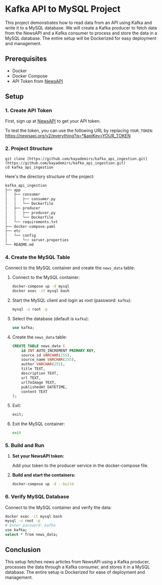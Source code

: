 # Kafka API to MySQL Project

This project demonstrates how to read data from an API using Kafka and write it to a MySQL database. We will create a Kafka producer to fetch data from the NewsAPI and a Kafka consumer to process and store the data in a MySQL database. The entire setup will be Dockerized for easy deployment and management.

## Prerequisites

- Docker
- Docker Compose
- API Token from [NewsAPI](https://newsapi.org/docs/get-started)

## Setup

### 1. Create API Token

First, sign up at [NewsAPI](https://newsapi.org/docs/get-started) to get your API token.

To test the token, you can use the following URL by replacing `YOUR_TOKEN`:
<https://newsapi.org/v2/everything?q=*&apiKey=YOUR_TOKEN>

### 2. Project Structure

```
git clone [https://github.com/kayademirs/kafka_api_ingestion.git](https://github.com/kayademirs/kafka_api_ingestion.git)
cd kafka_api_ingestion
```

Here's the directory structure of the project:

```bash
kafka_api_ingestion
├── app
│   ├── consumer
│   │   ├── consumer.py
│   │   └── Dockerfile
│   ├── producer
│   │   ├── producer.py
│   │   └── Dockerfile
│   └── requirements.txt
├── docker-compose.yaml
├── etc
│   └── config
│       └── server.properties
└── README.md
```

### 4. Create the MySQL Table

Connect to the MySQL container and create the `news_data` table:

1. Connect to the MySQL container:

   ```bash
   docker-compose up -d mysql
   docker exec -it mysql bash
   ```

2. Start the MySQL client and login as root (password: `kafka`):

   ```bash
   mysql -u root -p
   ```

3. Select the database (default is `kafka`):

   ```sql
   use kafka;
   ```

4. Create the `news_data` table:

   ```sql
   CREATE TABLE news_data (
       id INT AUTO_INCREMENT PRIMARY KEY,
       source_id VARCHAR(255),
       source_name VARCHAR(255),
       author VARCHAR(255),
       title TEXT,
       description TEXT,
       url TEXT,
       urlToImage TEXT,
       publishedAt DATETIME,
       content TEXT
   );
   ```

5. Exit:

   ```sql
   exit;
   ```

6. Exit the MySQL container:

   ```bash
   exit
   ```

### 5. Build and Run

1. **Set your NewsAPI token:**

    Add your token to the producer service in the docker-compose file.

2. **Build and start the containers:**

    ```bash
    docker-compose up -d --build
    ```

### 6. Verify MySQL Database

Connect to the MySQL container and verify the data:

```bash
docker exec -it mysql bash
mysql -u root -p
# Enter password: kafka
use kafka;
select * from news_data;
```

## Conclusion

This setup fetches news articles from NewsAPI using a Kafka producer, processes the data through a Kafka consumer, and stores it in a MySQL database. The entire setup is Dockerized for ease of deployment and management.
